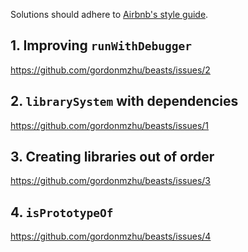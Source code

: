 Solutions should adhere to [Airbnb's style guide](https://github.com/airbnb/javascript/tree/es5-deprecated/es5).

## 1. Improving `runWithDebugger`
https://github.com/gordonmzhu/beasts/issues/2

## 2. `librarySystem` with dependencies
https://github.com/gordonmzhu/beasts/issues/1

## 3. Creating libraries out of order
https://github.com/gordonmzhu/beasts/issues/3

## 4. `isPrototypeOf`
https://github.com/gordonmzhu/beasts/issues/4
